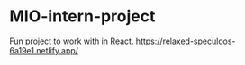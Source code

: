 # MIO-intern-project

Fun project to work with in React. 
https://relaxed-speculoos-6a19e1.netlify.app/ 
